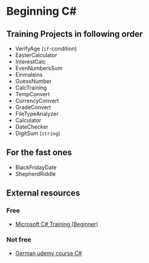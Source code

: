 # Beginning C#

## Training Projects in following order

- VerifyAge (`if`-condition)
- EasterCalculator
- InterestCalc
- EvenNumbersSum
- Einmaleins
- GuessNumber
- CalcTraining
- TempConvert
- CurrencyConvert
- GradeConvert
- FileTypeAnalyzer
- Calculator
- DateChecker
- DigitSum (`string`)

## For the fast ones

- BlackFridayDate
- ShepherdRiddle

## External resources

### Free

- [Microsoft C# Training (Beginner)](https://learn.microsoft.com/en-us/training/paths/get-started-c-sharp-part-1/)

### Not free

- [German udemy course C#](https://www.udemy.com/share/10324i3@jEtayOjjVGJA9YeLFsvbC_0JJDvNXfG05E8HEbL6yQWVTiGrdqbf2VrGOtxVAsf3/)
